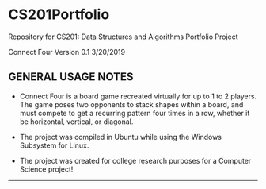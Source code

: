 # CS201Portfolio
Repository for CS201: Data Structures and Algorithms Portfolio Project

Connect Four Version 0.1 3/20/2019

GENERAL USAGE NOTES
-------------------------------------------------------------------------------------
- Connect Four is a board game recreated virtually for up to 1 to 2 players. The game poses two opponents to stack shapes within a board, and must compete to get a recurring pattern four times in a row, whether it be horizontal, vertical, or diagonal.

- The project was compiled in Ubuntu while using the Windows Subsystem for Linux.

- The project was created for college research purposes for a Computer Science project!
-------------------------------------------------------------------------------------
